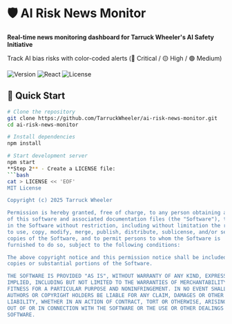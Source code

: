 # 🛡️ AI Risk News Monitor

**Real-time news monitoring dashboard for Tarruck Wheeler's AI Safety Initiative**

Track AI bias risks with color-coded alerts (🔴 Critical / 🟡 High / 🟢 Medium)

![Version](https://img.shields.io/badge/version-1.0.0-blue)
![React](https://img.shields.io/badge/React-18-61dafb)
![License](https://img.shields.io/badge/license-MIT-green)

## 🚀 Quick Start

```bash
# Clone the repository
git clone https://github.com/TarruckWheeler/ai-risk-news-monitor.git
cd ai-risk-news-monitor

# Install dependencies
npm install

# Start development server
npm start
**Step 2** - Create a LICENSE file:
```bash
cat > LICENSE << 'EOF'
MIT License

Copyright (c) 2025 Tarruck Wheeler

Permission is hereby granted, free of charge, to any person obtaining a copy
of this software and associated documentation files (the "Software"), to deal
in the Software without restriction, including without limitation the rights
to use, copy, modify, merge, publish, distribute, sublicense, and/or sell
copies of the Software, and to permit persons to whom the Software is
furnished to do so, subject to the following conditions:

The above copyright notice and this permission notice shall be included in all
copies or substantial portions of the Software.

THE SOFTWARE IS PROVIDED "AS IS", WITHOUT WARRANTY OF ANY KIND, EXPRESS OR
IMPLIED, INCLUDING BUT NOT LIMITED TO THE WARRANTIES OF MERCHANTABILITY,
FITNESS FOR A PARTICULAR PURPOSE AND NONINFRINGEMENT. IN NO EVENT SHALL THE
AUTHORS OR COPYRIGHT HOLDERS BE LIABLE FOR ANY CLAIM, DAMAGES OR OTHER
LIABILITY, WHETHER IN AN ACTION OF CONTRACT, TORT OR OTHERWISE, ARISING FROM,
OUT OF OR IN CONNECTION WITH THE SOFTWARE OR THE USE OR OTHER DEALINGS IN THE
SOFTWARE.
